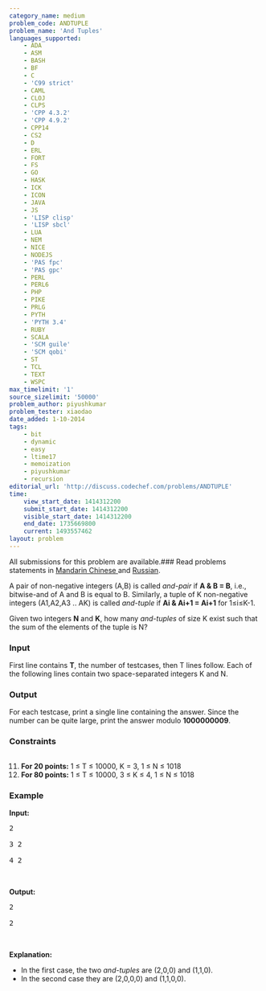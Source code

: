 ```yaml
---
category_name: medium
problem_code: ANDTUPLE
problem_name: 'And Tuples'
languages_supported:
    - ADA
    - ASM
    - BASH
    - BF
    - C
    - 'C99 strict'
    - CAML
    - CLOJ
    - CLPS
    - 'CPP 4.3.2'
    - 'CPP 4.9.2'
    - CPP14
    - CS2
    - D
    - ERL
    - FORT
    - FS
    - GO
    - HASK
    - ICK
    - ICON
    - JAVA
    - JS
    - 'LISP clisp'
    - 'LISP sbcl'
    - LUA
    - NEM
    - NICE
    - NODEJS
    - 'PAS fpc'
    - 'PAS gpc'
    - PERL
    - PERL6
    - PHP
    - PIKE
    - PRLG
    - PYTH
    - 'PYTH 3.4'
    - RUBY
    - SCALA
    - 'SCM guile'
    - 'SCM qobi'
    - ST
    - TCL
    - TEXT
    - WSPC
max_timelimit: '1'
source_sizelimit: '50000'
problem_author: piyushkumar
problem_tester: xiaodao
date_added: 1-10-2014
tags:
    - bit
    - dynamic
    - easy
    - ltime17
    - memoization
    - piyushkumar
    - recursion
editorial_url: 'http://discuss.codechef.com/problems/ANDTUPLE'
time:
    view_start_date: 1414312200
    submit_start_date: 1414312200
    visible_start_date: 1414312200
    end_date: 1735669800
    current: 1493557462
layout: problem
---
```

All submissions for this problem are available.###  Read problems statements in [Mandarin Chinese ](http://www.codechef.com/download/translated/LTIME17/mandarin/ANDTUPLE.pdf) and [Russian](http://www.codechef.com/download/translated/LTIME17/russian/ANDTUPLE.pdf).

A pair of non-negative integers (A,B) is called *and-pair* if **A & B = B**, i.e., bitwise-and of A and B is equal to B. Similarly, a tuple of K non-negative integers (A1,A2,A3 .. AK) is called *and-tuple* if **Ai & Ai+1 = Ai+1** for 1≤i≤K-1.

Given two integers **N** and **K**, how many *and-tuples* of size K exist such that the sum of the elements of the tuple is N?

### Input

First line contains **T**, the number of testcases, then T lines follow. Each of the following lines contain two space-separated integers K and N.

### Output

For each testcase, print a single line containing the answer. Since the number can be quite large, print the answer modulo **1000000009**.

### Constraints


<pre></pre>
11. **For 20 points:** 1 ≤ T ≤ 10000, K = 3, 1 ≤ N ≤ 1018
12. **For 80 points:** 1 ≤ T ≤ 10000, 3 ≤ K ≤ 4, 1 ≤ N ≤ 1018
### Example

**Input:**

<pre>2<br></br>3 2<br></br>4 2<br></br>
</pre>

**Output:**

<pre>2<br></br>2<br></br>
</pre>

**Explanation:**

- In the first case, the two *and-tuples* are (2,0,0) and (1,1,0).
- In the second case they are (2,0,0,0) and (1,1,0,0).
